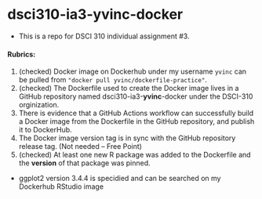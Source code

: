 # dsci310-ia3-yvinc-docker
- This is a repo for DSCI 310 individual assignment #3.

#### Rubrics:
1. (checked) Docker image on Dockerhub under my username `yvinc` can be pulled from `"docker pull yvinc/dockerfile-practice"`.
2. (checked) The Dockerfile used to create the Docker image lives in a GitHub repository named dsci310-ia3-**yvinc**-docker under the DSCI-310 orginization.
3. There is evidence that a GitHub Actions workflow can successfully build a Docker image from the Dockerfile in the GitHub repository, and publish it to DockerHub.
4. The Docker image version tag is in sync with the GitHub repository release tag. (Not needed – Free Point)
5. (checked) At least one new R package was added to the Dockerfile and the **version** of that package was pinned.
-  ggplot2 version 3.4.4 is specidied and can be searched on my Dockerhub RStudio image